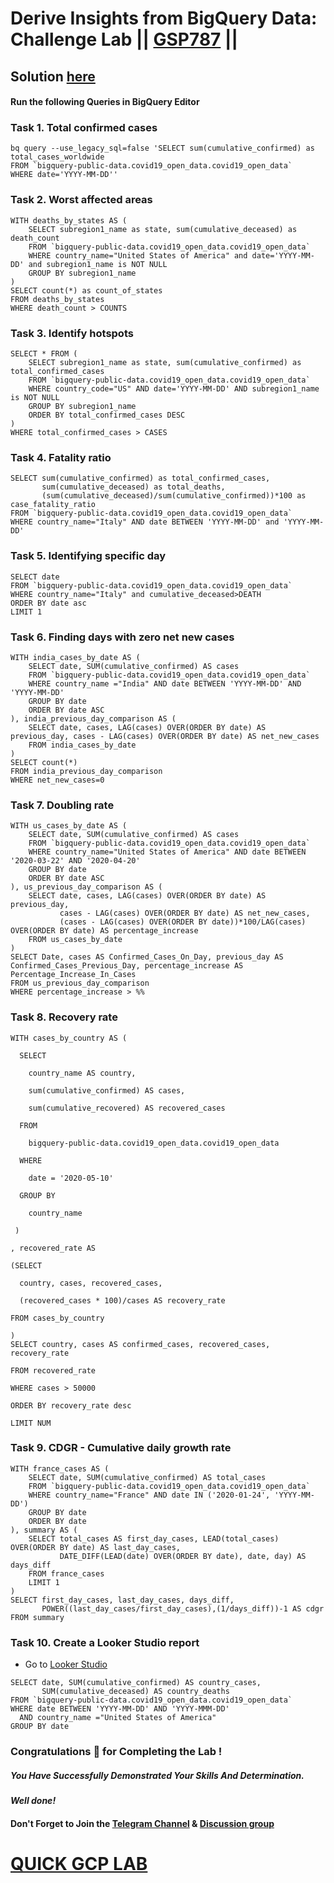 # Derive Insights from BigQuery Data: Challenge Lab || [GSP787](https://www.cloudskillsboost.google/focuses/11988?parent=catalog) ||

## Solution [here]()

#### Run the following Queries in BigQuery Editor

### Task 1. Total confirmed cases

```
bq query --use_legacy_sql=false 'SELECT sum(cumulative_confirmed) as total_cases_worldwide
FROM `bigquery-public-data.covid19_open_data.covid19_open_data`
WHERE date='YYYY-MM-DD''
```
### Task 2. Worst affected areas

```
WITH deaths_by_states AS (
    SELECT subregion1_name as state, sum(cumulative_deceased) as death_count
    FROM `bigquery-public-data.covid19_open_data.covid19_open_data`
    WHERE country_name="United States of America" and date='YYYY-MM-DD' and subregion1_name is NOT NULL
    GROUP BY subregion1_name
)
SELECT count(*) as count_of_states
FROM deaths_by_states
WHERE death_count > COUNTS
```
### Task 3. Identify hotspots

```
SELECT * FROM (
    SELECT subregion1_name as state, sum(cumulative_confirmed) as total_confirmed_cases
    FROM `bigquery-public-data.covid19_open_data.covid19_open_data`
    WHERE country_code="US" AND date='YYYY-MM-DD' AND subregion1_name is NOT NULL
    GROUP BY subregion1_name
    ORDER BY total_confirmed_cases DESC
)
WHERE total_confirmed_cases > CASES
```

### Task 4. Fatality ratio

```
SELECT sum(cumulative_confirmed) as total_confirmed_cases,
       sum(cumulative_deceased) as total_deaths,
       (sum(cumulative_deceased)/sum(cumulative_confirmed))*100 as case_fatality_ratio
FROM `bigquery-public-data.covid19_open_data.covid19_open_data`
WHERE country_name="Italy" AND date BETWEEN 'YYYY-MM-DD' and 'YYYY-MM-DD'
```

### Task 5. Identifying specific day

```
SELECT date
FROM `bigquery-public-data.covid19_open_data.covid19_open_data`
WHERE country_name="Italy" and cumulative_deceased>DEATH
ORDER BY date asc
LIMIT 1
```
### Task 6. Finding days with zero net new cases

```
WITH india_cases_by_date AS (
    SELECT date, SUM(cumulative_confirmed) AS cases
    FROM `bigquery-public-data.covid19_open_data.covid19_open_data`
    WHERE country_name ="India" AND date BETWEEN 'YYYY-MM-DD' AND 'YYYY-MM-DD'
    GROUP BY date
    ORDER BY date ASC
), india_previous_day_comparison AS (
    SELECT date, cases, LAG(cases) OVER(ORDER BY date) AS previous_day, cases - LAG(cases) OVER(ORDER BY date) AS net_new_cases
    FROM india_cases_by_date
)
SELECT count(*)
FROM india_previous_day_comparison
WHERE net_new_cases=0
```

### Task 7. Doubling rate

```
WITH us_cases_by_date AS (
    SELECT date, SUM(cumulative_confirmed) AS cases
    FROM `bigquery-public-data.covid19_open_data.covid19_open_data`
    WHERE country_name="United States of America" AND date BETWEEN '2020-03-22' AND '2020-04-20'
    GROUP BY date
    ORDER BY date ASC
), us_previous_day_comparison AS (
    SELECT date, cases, LAG(cases) OVER(ORDER BY date) AS previous_day,
           cases - LAG(cases) OVER(ORDER BY date) AS net_new_cases,
           (cases - LAG(cases) OVER(ORDER BY date))*100/LAG(cases) OVER(ORDER BY date) AS percentage_increase
    FROM us_cases_by_date
)
SELECT Date, cases AS Confirmed_Cases_On_Day, previous_day AS Confirmed_Cases_Previous_Day, percentage_increase AS Percentage_Increase_In_Cases
FROM us_previous_day_comparison
WHERE percentage_increase > %%
```

### Task 8. Recovery rate

```
WITH cases_by_country AS (

  SELECT

    country_name AS country,

    sum(cumulative_confirmed) AS cases,

    sum(cumulative_recovered) AS recovered_cases

  FROM

    bigquery-public-data.covid19_open_data.covid19_open_data

  WHERE

    date = '2020-05-10'

  GROUP BY

    country_name

 )

, recovered_rate AS

(SELECT

  country, cases, recovered_cases,

  (recovered_cases * 100)/cases AS recovery_rate

FROM cases_by_country

)
SELECT country, cases AS confirmed_cases, recovered_cases, recovery_rate

FROM recovered_rate

WHERE cases > 50000

ORDER BY recovery_rate desc

LIMIT NUM
```

### Task 9. CDGR - Cumulative daily growth rate

```
WITH france_cases AS (
    SELECT date, SUM(cumulative_confirmed) AS total_cases
    FROM `bigquery-public-data.covid19_open_data.covid19_open_data`
    WHERE country_name="France" AND date IN ('2020-01-24', 'YYYY-MM-DD')
    GROUP BY date
    ORDER BY date
), summary AS (
    SELECT total_cases AS first_day_cases, LEAD(total_cases) OVER(ORDER BY date) AS last_day_cases,
           DATE_DIFF(LEAD(date) OVER(ORDER BY date), date, day) AS days_diff
    FROM france_cases
    LIMIT 1
)
SELECT first_day_cases, last_day_cases, days_diff,
       POWER((last_day_cases/first_day_cases),(1/days_diff))-1 AS cdgr
FROM summary
```

### Task 10. Create a Looker Studio report

* Go to [Looker Studio](https://datastudio.google.com/)

```
SELECT date, SUM(cumulative_confirmed) AS country_cases,
       SUM(cumulative_deceased) AS country_deaths
FROM `bigquery-public-data.covid19_open_data.covid19_open_data`
WHERE date BETWEEN 'YYYY-MM-DD' AND 'YYYY-MMM-DD'
  AND country_name ="United States of America"
GROUP BY date
```

### Congratulations 🎉 for Completing the Lab !

##### *You Have Successfully Demonstrated Your Skills And Determination.*

#### *Well done!*

#### Don't Forget to Join the [Telegram Channel](https://t.me/QuickGcpLab) & [Discussion group](https://t.me/QuickGcpLabChats)

# [QUICK GCP LAB](https://www.youtube.com/@quickgcplab)